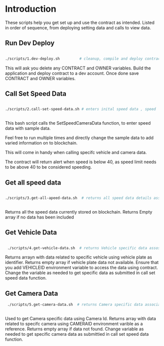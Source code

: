 # Introduction
These scripts help you get set up and use the contract as intended. 
Listed in order of sequence, from deploying setting data and calls to view data.

## Run Dev Deploy

  ```sh

  ./scripts/1.dev-deploy.sh         # cleanup, compile and deploy contract

   ``` 

This will ask you delete any CONTRACT and OWNER variables. 
Build the application and deploy contract to a dev account.
Once done save CONTRACT and OWNER variables.

## Call Set Speed Data


  ```sh

  ./scripts/2.call-set-speed-data.sh # enters inital speed data , speed 
    
```
This bash script calls the SetSpeedCameraData function, to enter speed data with sample data.

Feel free to run multiple times and directly change the sample data to add varied information on to blockchain. 

This will come in handy when calling specifc vehicle and camera data. 

The contract will return alert when speed is below 40, as speed limit needs to be above 40 to be considered speeding.

## Get all speed data


  ```sh

  ./scripts/3.get-all-apeed-data.sh  # returns all speed data details associated with Contract details it is deployed to.
    
```
Returns all the speed data currently stored on blockchain.
Returns Empty array if no data has been included

## Get Vehicle Data

 ```sh

  ./scripts/4.get-vehicle-data.sh  # returns Vehicle specific data assosicated with Contract
 
```


Returns arrayn with data related to specific vehicle using vehicle plate as identifier.
Returns empty array if vehicle plate data not available. 
Ensure that you add VEHICLEID environment variable to access the data using contract. Change the variable as needed to get specific data as submitted in call set speed data function.


## Get Camera Data
 ```sh
  ./scripts/5.get-camera-data.sh  # returns Camera specific data associated with Contract
    
```

Used to get Camera specific data using Camera Id.
Returns array with data related to specifc camera using CAMERAID environment varible as a reference.
Returns empty array if data not found. Change variable as needed to get specific camera data as submittied in call set speed data function.